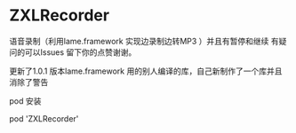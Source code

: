 # ZXLRecorder
语音录制（利用lame.framework 实现边录制边转MP3 ）并且有暂停和继续
有疑问的可以Issues 留下你的点赞谢谢。

更新了1.0.1 版本lame.framework 用的别人编译的库，自己新制作了一个库并且消除了警告

pod  安装

pod 'ZXLRecorder'

